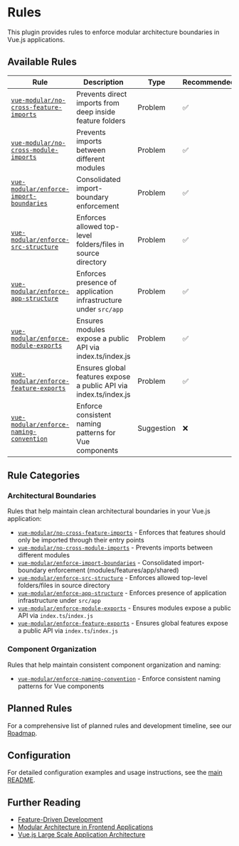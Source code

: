 # Rules

This plugin provides rules to enforce modular architecture boundaries in Vue.js applications.

## Available Rules

| Rule                                                                            | Description                                                       | Type       | Recommended | Fixable |
| ------------------------------------------------------------------------------- | ----------------------------------------------------------------- | ---------- | ----------- | ------- |
| [`vue-modular/no-cross-feature-imports`](./rules/no-cross-feature-imports.md)   | Prevents direct imports from deep inside feature folders          | Problem    | ✅          | ❌      |
| [`vue-modular/no-cross-module-imports`](./rules/no-cross-module-imports.md)     | Prevents imports between different modules                        | Problem    | ✅          | ❌      |
| [`vue-modular/enforce-import-boundaries`](./rules/enforce-import-boundaries.md) | Consolidated import-boundary enforcement                          | Problem    | ✅          | ❌      |
| [`vue-modular/enforce-src-structure`](./rules/enforce-src-structure.md)         | Enforces allowed top-level folders/files in source directory      | Problem    | ✅          | ❌      |
| [`vue-modular/enforce-app-structure`](./rules/enforce-app-structure.md)         | Enforces presence of application infrastructure under `src/app`   | Problem    | ✅          | ❌      |
| [`vue-modular/enforce-module-exports`](./rules/enforce-module-exports.md)       | Ensures modules expose a public API via index.ts/index.js         | Problem    | ✅          | ❌      |
| [`vue-modular/enforce-feature-exports`](./rules/enforce-feature-exports.md)     | Ensures global features expose a public API via index.ts/index.js | Problem    | ✅          | ❌      |
| [`vue-modular/enforce-naming-convention`](./rules/enforce-naming-convention.md) | Enforce consistent naming patterns for Vue components             | Suggestion | ❌          | ❌      |

## Rule Categories

### Architectural Boundaries

Rules that help maintain clean architectural boundaries in your Vue.js application:

- [`vue-modular/no-cross-feature-imports`](./rules/no-cross-feature-imports.md) - Enforces that features should only be imported through their entry points
- [`vue-modular/no-cross-module-imports`](./rules/no-cross-module-imports.md) - Prevents imports between different modules
- [`vue-modular/enforce-import-boundaries`](./rules/enforce-import-boundaries.md) - Consolidated import-boundary enforcement (modules/features/app/shared)
- [`vue-modular/enforce-src-structure`](./rules/enforce-src-structure.md) - Enforces allowed top-level folders/files in source directory
- [`vue-modular/enforce-app-structure`](./rules/enforce-app-structure.md) - Enforces presence of application infrastructure under `src/app`
- [`vue-modular/enforce-module-exports`](./rules/enforce-module-exports.md) - Ensures modules expose a public API via `index.ts`/`index.js`
- [`vue-modular/enforce-feature-exports`](./rules/enforce-feature-exports.md) - Ensures global features expose a public API via `index.ts`/`index.js`

### Component Organization

Rules that help maintain consistent component organization and naming:

- [`vue-modular/enforce-naming-convention`](./rules/enforce-naming-convention.md) - Enforce consistent naming patterns for Vue components

## Planned Rules

For a comprehensive list of planned rules and development timeline, see our [Roadmap](./roadmap.md).

## Configuration

For detailed configuration examples and usage instructions, see the [main README](../README.md).

## Further Reading

- [Feature-Driven Development](https://en.wikipedia.org/wiki/Feature-driven_development)
- [Modular Architecture in Frontend Applications](https://martinfowler.com/articles/micro-frontends.html)
- [Vue.js Large Scale Application Architecture](https://vuejs.org/guide/scaling-up/state-management.html)
